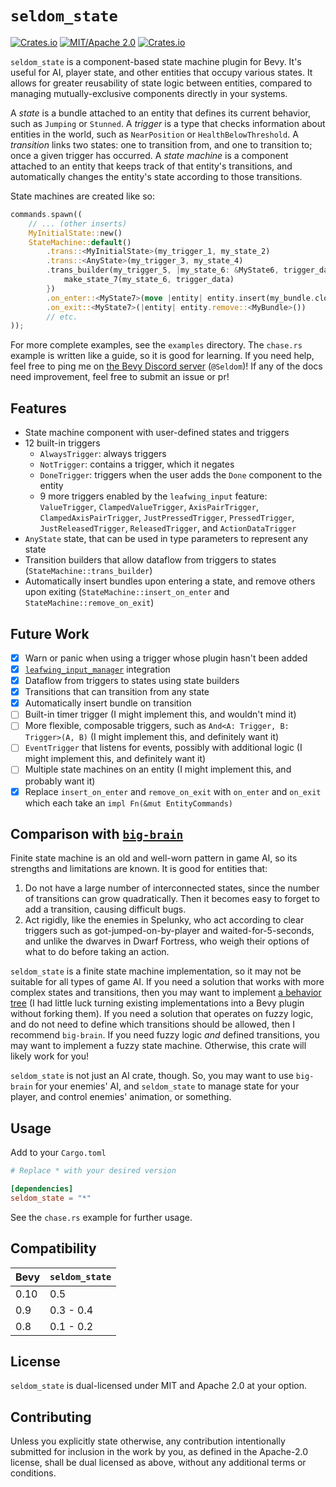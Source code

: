 # `seldom_state`

[![Crates.io](https://img.shields.io/crates/v/seldom_state.svg)](https://crates.io/crates/seldom_state)
[![MIT/Apache 2.0](https://img.shields.io/badge/license-MIT%2FApache-blue.svg)](https://github.com/Seldom-SE/seldom_state#license)
[![Crates.io](https://img.shields.io/crates/d/seldom_state.svg)](https://crates.io/crates/seldom_state)

`seldom_state` is a component-based state machine plugin for Bevy. It's useful for AI,
player state, and other entities that occupy various states. It allows for greater reusability
of state logic between entities, compared to managing mutually-exclusive components directly
in your systems.

A *state* is a bundle attached to an entity that defines its current behavior, such as `Jumping`
or `Stunned`. A *trigger* is a type that checks information about entities in the world,
such as `NearPosition` or `HealthBelowThreshold`. A *transition* links two states:
one to transition from, and one to transition to; once a given trigger has occurred.
A *state machine* is a component attached to an entity that keeps track of that entity's
transitions, and automatically changes the entity's state according to those transitions.

State machines are created like so:

```Rust
commands.spawn((
    // ... (other inserts)
    MyInitialState::new()
    StateMachine::default()
        .trans::<MyInitialState>(my_trigger_1, my_state_2)
        .trans::<AnyState>(my_trigger_3, my_state_4)
        .trans_builder(my_trigger_5, |my_state_6: &MyState6, trigger_data| {
            make_state_7(my_state_6, trigger_data)
        })
        .on_enter::<MyState7>(move |entity| entity.insert(my_bundle.clone()))
        .on_exit::<MyState7>(|entity| entity.remove::<MyBundle>())
        // etc.
));
```

For more complete examples, see the `examples` directory. The `chase.rs` example is written
like a guide, so it is good for learning. If you need help, feel free to ping me
on [the Bevy Discord server](https://discord.com/invite/bevy) (`@Seldom`)! If any of the docs
need improvement, feel free to submit an issue or pr!

## Features

* State machine component with user-defined states and triggers
* 12 built-in triggers
    * `AlwaysTrigger`: always triggers
    * `NotTrigger`: contains a trigger, which it negates
    * `DoneTrigger`: triggers when the user adds the `Done` component to the entity
    * 9 more triggers enabled by the `leafwing_input` feature: `ValueTrigger`,
    `ClampedValueTrigger`, `AxisPairTrigger`, `ClampedAxisPairTrigger`, `JustPressedTrigger`,
    `PressedTrigger`, `JustReleasedTrigger`, `ReleasedTrigger`, and `ActionDataTrigger`
* `AnyState` state, that can be used in type parameters to represent any state
* Transition builders that allow dataflow from triggers to states (`StateMachine::trans_builder`)
* Automatically insert bundles upon entering a state, and remove others upon exiting
(`StateMachine::insert_on_enter` and `StateMachine::remove_on_exit`)

## Future Work

- [X] Warn or panic when using a trigger whose plugin hasn't been added
- [X] [`leafwing_input_manager`](https://github.com/Leafwing-Studios/leafwing-input-manager)
integration
- [X] Dataflow from triggers to states using state builders
- [X] Transitions that can transition from any state
- [X] Automatically insert bundle on transition
- [ ] Built-in timer trigger (I might implement this, and wouldn't mind it)
- [ ] More flexible, composable triggers, such as `And<A: Trigger, B: Trigger>(A, B)` (I might
implement this, and definitely want it)
- [ ] `EventTrigger` that listens for events, possibly with additional logic (I might implement
this, and definitely want it)
- [ ] Multiple state machines on an entity (I might implement this, and probably want it)
- [X] Replace `insert_on_enter` and `remove_on_exit` with `on_enter` and `on_exit` which each take
an `impl Fn(&mut EntityCommands)`

## Comparison with [`big-brain`](https://github.com/zkat/big-brain)

Finite state machine is an old and well-worn pattern in game AI, so its strengths and limitations
are known. It is good for entities that:

1. Do not have a large number of interconnected states, since the number of transitions can grow
quadratically. Then it becomes easy to forget to add a transition, causing difficult bugs.
2. Act rigidly, like the enemies in Spelunky, who act according to clear triggers such as
got-jumped-on-by-player and waited-for-5-seconds, and unlike the dwarves in Dwarf Fortress,
who weigh their options of what to do before taking an action.

`seldom_state` is a finite state machine implementation, so it may not be suitable for all types
of game AI. If you need a solution that works with more complex states and transitions,
then you may want to implement
[a behavior tree](https://www.gamedeveloper.com/programming/behavior-trees-for-ai-how-they-work)
(I had little luck turning existing implementations into a Bevy plugin without forking them).
If you need a solution that operates on fuzzy logic, and do not need to define
which transitions should be allowed, then I recommend `big-brain`. If you need fuzzy logic
*and* defined transitions, you may want to implement a fuzzy state machine. Otherwise, this crate
will likely work for you!

`seldom_state` is not just an AI crate, though. So, you may want to use `big-brain`
for your enemies' AI, and `seldom_state` to manage state for your player, and control enemies'
animation, or something.

## Usage

Add to your `Cargo.toml`

```toml
# Replace * with your desired version

[dependencies]
seldom_state = "*"
```

See the `chase.rs` example for further usage.

## Compatibility

| Bevy | `seldom_state` |
| ---- | -------------- |
| 0.10 | 0.5            |
| 0.9  | 0.3 - 0.4      |
| 0.8  | 0.1 - 0.2      |

## License

`seldom_state` is dual-licensed under MIT and Apache 2.0 at your option.

## Contributing

Unless you explicitly state otherwise, any contribution intentionally submitted for inclusion
in the work by you, as defined in the Apache-2.0 license, shall be dual licensed as above,
without any additional terms or conditions.
